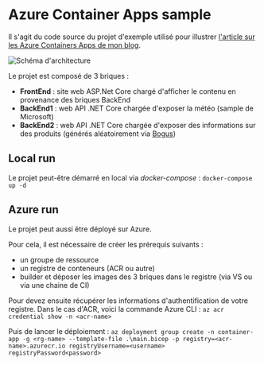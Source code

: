 # Azure Container Apps sample

Il s'agit du code source du projet d'exemple utilisé pour illustrer [l'article sur les Azure Containers Apps de mon blog](https://anceret-matthieu.fr/2023/01/les-conteneurs-dans-azure-focus-azure-container-apps/).

![Schéma d'architecture](https://res.cloudinary.com/anceret-matthieu/image/upload/v1674724698/posts/azure-containers/aca-sample-architecture-diagram.pngg)

Le projet est composé de 3 briques : 
- **FrontEnd** : site web ASP.Net Core chargé d'afficher le contenu en provenance des briques BackEnd
- **BackEnd1** : web API .NET Core chargée d'exposer la météo (sample de Microsoft)
- **BackEnd2** : web API .NET Core chargée d'exposer des informations sur des produits (générés aléatoirement via [Bogus](https://github.com/bchavez/Bogus)) 

## Local run

Le projet peut-être démarré en local via *docker-compose* : 
`docker-compose up -d`

## Azure run

Le projet peut aussi être déployé sur Azure.

Pour cela, il est nécessaire de créer les prérequis suivants : 
- un groupe de ressource
- un registre de conteneurs (ACR ou autre)
- builder et déposer les images des 3 briques dans le registre (via VS ou via une chaine de CI)

Pour devez ensuite récupérer les informations d'authentification de votre registre.
Dans le cas d'ACR, voici la commande Azure CLI : 
`az acr credential show -n <acr-name>`

Puis de lancer le déploiement : 
`az deployment group create -n container-app -g <rg-name> --template-file .\main.bicep -p registry=<acr-name>.azurecr.io registryUsername=<username> registryPassword<password>`